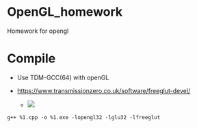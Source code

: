 # OpenGL_homework
Homework for opengl

# Compile

- Use TDM-GCC(64) with openGL

- https://www.transmissionzero.co.uk/software/freeglut-devel/
    - ![](https://i.imgur.com/ur8zj0L.png)

```
g++ %1.cpp -o %1.exe -lopengl32 -lglu32 -lfreeglut
```